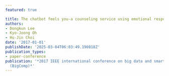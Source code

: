 ```yaml
---
featured: true

title: The chatbot feels you-a counseling service using emotional response generation
authors:
- Dongkun Lee
- Kyo-Joong Oh
- Ho-Jin Choi
date: '2017-01-01'
publishDate: '2025-03-04T06:03:49.190818Z'
publication_types:
- paper-conference
publication: '*2017 IEEE international conference on big data and smart computing
  (BigComp)*'
---
```

